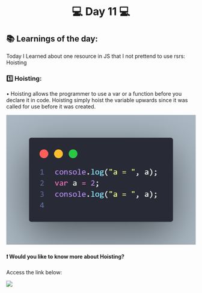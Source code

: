 <h1 align="center">💻 Day 11 💻</h1>

<h2>📚 Learnings of the day:</h2>
<p>Today I Learned about one resource in JS that I not prettend to use rsrs: Hoisting </p>

<h3>1️⃣ Hoisting: </h3>
<p>• Hoisting allows the programmer to use a var or a function before you declare it in code. Hoisting simply hoist the variable upwards since it was called for use before it was created.<p>

<div align="center">
<img src="https://github.com/vsilvadev/TodayILearned/blob/master/Day%2011/code_img.png" alt="Code">
</div>

<h4>❗ Would you like to know more about Hoisting?</h4>
<p> Access the link below:</p>
<a href="https://developer.mozilla.org/en-US/docs/Glossary/Hoisting">
<img src="https://img.shields.io/static/v1?label=USE&message=HOISTING&color=f0d500&style=for-the-badge"/>
</a>
